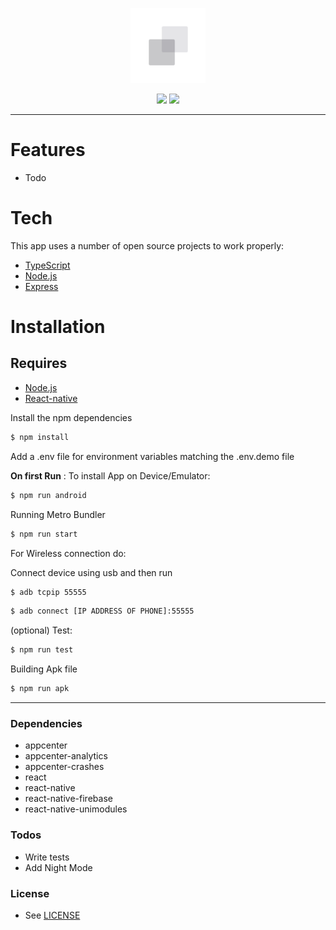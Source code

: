 <p align="center">
  <img width="120px" src=".github/logo.png" />
</p>

<p align="center">
    <img
      src="https://build.appcenter.ms/v0.1/apps/09f0a46d-938b-41e1-b95c-c943560ca990/branches/development/badge" />

<a href="https://install.appcenter.ms/users/mzeroes/apps/MINZE">
    <img
      src="https://build.appcenter.ms/v0.1/apps/09f0a46d-938b-41e1-b95c-c943560ca990/branches/master/badge" />
  </a>
</p>

---

# Features
- Todo


# Tech

This app uses a number of open source projects to work properly:
* [TypeScript]
* [Node.js]
* [Express]

# Installation

## Requires

 - [Node.js](https://nodejs.org/)
 - [React-native](https://facebook.github.io/react-native/)

Install the npm dependencies

```sh
$ npm install
```
Add a .env file for environment variables
matching the .env.demo file

**On first Run** :
To install App on Device/Emulator:
```sh
$ npm run android
```

Running Metro Bundler

```sh
$ npm run start
```
For Wireless connection do:

Connect device using usb and then run
```sh
$ adb tcpip 55555
```

```sh
$ adb connect [IP ADDRESS OF PHONE]:55555
```

(optional) Test:
```sh
$ npm run test
```

Building Apk file
```sh
$ npm run apk
```
---

### Dependencies
- appcenter
- appcenter-analytics
- appcenter-crashes
- react
- react-native
- react-native-firebase
- react-native-unimodules


### Todos

 - Write tests
 - Add Night Mode

### License

- See [LICENSE](/LICENSE)

[//]: # ()
   [node.js]: <http://nodejs.org>
   [TypeScript]: <https://www.typescriptlang.org/>
   [express]: <http://expressjs.com>
